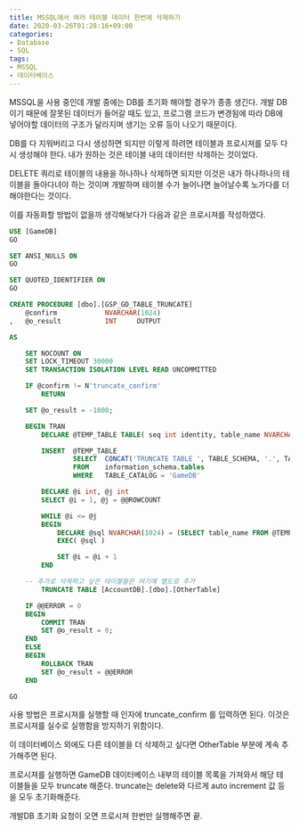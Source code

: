 ```yaml
---
title: MSSQL에서 여러 테이블 데이터 한번에 삭제하기
date: 2020-03-26T01:28:16+09:00
categories:
- Database
- SQL
tags:
- MSSQL
- 데이터베이스
---
```

MSSQL을 사용 중인데 개발 중에는 DB를 초기화 해야할 경우가 종종 생긴다. 개발 DB이기 때문에 잘못된 데이터가 들어갈 때도 있고, 프로그램 코드가 변경됨에 따라 DB에 넣어야할 데이터의 구조가 달라지며 생기는 오류 등이 나오기 때문이다.

DB를 다 지워버리고 다시 생성하면 되지만 이렇게 하려면 테이블과 프로시져를 모두 다시 생성해야 한다. 내가 원하는 것은 테이블 내의 데이터만 삭제하는 것이었다.

DELETE 쿼리로 테이블의 내용을 하나하나 삭제하면 되지만 이것은 내가 하나하나의 테이블을 돌아다녀야 하는 것이며 개발하며 테이블 수가 늘어나면 늘어날수록 노가다를 더 해야한다는 것이다.

이를 자동화할 방법이 없을까 생각해보다가 다음과 같은 프로시져를 작성하였다.

```sql
USE [GameDB]
GO

SET ANSI_NULLS ON
GO

SET QUOTED_IDENTIFIER ON
GO

CREATE PROCEDURE [dbo].[GSP_GD_TABLE_TRUNCATE]
	@confirm			NVARCHAR(1024)
,	@o_result			INT		OUTPUT

AS

	SET NOCOUNT ON
	SET LOCK_TIMEOUT 30000
	SET TRANSACTION ISOLATION LEVEL READ UNCOMMITTED

	IF @confirm != N'truncate_confirm'
		RETURN

	SET @o_result = -1000;

	BEGIN TRAN
		DECLARE @TEMP_TABLE TABLE( seq int identity, table_name NVARCHAR(1024) )

		INSERT	@TEMP_TABLE
				SELECT	CONCAT('TRUNCATE TABLE ', TABLE_SCHEMA, '.', TABLE_NAME, ';')
				FROM	information_schema.tables
				WHERE	TABLE_CATALOG = 'GameDB'

		DECLARE @i int, @j int
		SELECT @i = 1, @j = @@ROWCOUNT

		WHILE @i <= @j
		BEGIN
			DECLARE @sql NVARCHAR(1024) = (SELECT table_name FROM @TEMP_TABLE WHERE seq = @i)
			EXEC( @sql )

			SET @i = @i + 1
		END

    -- 추가로 삭제하고 싶은 테이블들은 여기에 별도로 추가
		TRUNCATE TABLE [AccountDB].[dbo].[OtherTable]

	IF @@ERROR = 0
	BEGIN
		COMMIT TRAN
		SET @o_result = 0;
	END
	ELSE
	BEGIN
		ROLLBACK TRAN
		SET @o_result = @@ERROR
	END

GO
```

사용 방법은 프로시져를 실행할 때 인자에 truncate_confirm 를 입력하면 된다. 이것은 프로시져를 실수로 실행함을 방지하기 위함이다.

이 데이터베이스 외에도 다른 테이블을 더 삭제하고 싶다면 OtherTable 부분에 계속 추가해주면 된다.

프로시져를 실행하면 GameDB 데이터베이스 내부의 테이블 목록을 가져와서 해당 테이블들을 모두 truncate 해준다. truncate는 delete와 다르게 auto increment 값 등을 모두 초기화해준다.

개발DB 초기화 요청이 오면 프로시져 한번만 실행해주면 끝.
